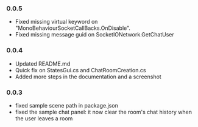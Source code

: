 ### 0.0.5
- Fixed missing virtual keyword on "MonoBehaviourSocketCallBacks.OnDisable".
- Fixed missing message guid on SocketIONetwork.GetChatUser
### 0.0.4
- Updated README.md
- Quick fix on StatesGui.cs and ChatRoomCreation.cs
- Added more steps in the documentation and a screenshot
### 0.0.3
- fixed sample scene path in package.json
- fixed the sample chat panel: it now clear the room's chat history when the user leaves a room
